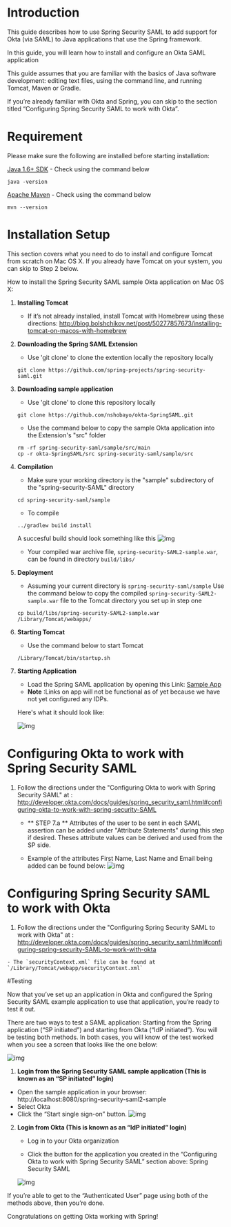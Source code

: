 # Introduction 

This guide describes how to use Spring Security SAML to add support for Okta (via SAML) to Java applications that use the Spring framework.

In this guide, you will learn how to install and configure an Okta SAML application 

This guide assumes that you are familiar with the basics of Java software development: editing text files, using the command line, and running Tomcat, Maven or Gradle.

If you’re already familiar with Okta and Spring, you can skip to the section titled “Configuring Spring Security SAML to work with Okta”.


# Requirement 

Please make sure the following are installed before starting installation:

[Java 1.6+ SDK](http://www.oracle.com/technetwork/java/javase/overview/index.html)
	- Check using the command below 
	
	java -version


[Apache Maven](https://maven.apache.org/download.cgi)
	- Check using the command  below
	
	mvn --version


# Installation Setup

This section covers what you need to do to install and configure Tomcat from scratch on Mac OS X. If you already have Tomcat on your system, you can skip to Step 2 below.

How to install the Spring Security SAML sample Okta application on Mac OS X:

1. **Installing Tomcat** 
	- If it’s not already installed, install Tomcat with Homebrew using these directions: http://blog.bolshchikov.net/post/50277857673/installing-tomcat-on-macos-with-homebrew


2. **Downloading the Spring SAML Extension**

	- Use 'git clone' to clone the extention locally the repository locally

	```script 
	git clone https://github.com/spring-projects/spring-security-saml.git
	```


3. **Downloading sample application**
	
	- Use 'git clone' to clone this repository locally
	
	```script 
	git clone https://github.com/nshobayo/okta-SpringSAML.git
	```

	- Use the command below to copy the sample Okta application into the Extension's "src" folder
	
	```shell
	rm -rf spring-security-saml/sample/src/main
	cp -r okta-SpringSAML/src spring-security-saml/sample/src
	```

4. **Compilation**
	
	- Make sure your working directory is the "sample" subdirectory of the "spring-security-SAML" directory 
	
	```script 
	cd spring-security-saml/sample
	```

	- To compile 
	
	```shell
	../gradlew build install
	``` 
	A succesful build should look something like this 
	![img](./docs/build.png "A succesful build")


	- Your compiled war archive file, `spring-security-SAML2-sample.war`, can be found in directory `build/libs/`


5. **Deployment**
	
	- Assuming your current directory is `spring-security-saml/sample` Use the command below to copy the compiled `spring-security-SAML2-sample.war` file to the Tomcat directory you set up in step one
	
	```shell
	cp build/libs/spring-security-SAML2-sample.war /Library/Tomcat/webapps/
	```


6. **Starting Tomcat**
	
	- Use the command below to start Tomcat
	
	```shell	
	/Library/Tomcat/bin/startup.sh
	```

	
7. **Starting Application**
	- Load the Spring SAML application by opening this Link: [Sample App](http://localhost:8080/spring-security-saml2-sample/saml/discovery?entityID=http%3A%2F%2Flocalhost%3A8080%2Fspring-security-saml2-sample%2Fsaml%2Fmetadata&returnIDParam=idp)
	- **Note** :Links on app will not be functional as of yet because we have not yet configured any IDPs.
	
	Here's what it should look like:

	![img](./docs/sample.png "A screenshot of working app running")


# Configuring Okta to work with Spring Security SAML

1.	Follow the directions under the "Configuring Okta to work with Spring Security SAML" at
	: http://developer.okta.com/docs/guides/spring_security_saml.html#configuring-okta-to-work-with-spring-security-SAML

	- ** STEP 7.a ** Attributes of the user to be sent in each SAML assertion can be added under "Attribute Statements" during this step if desired. Theses attribute values can be derived and used from the SP side.

	
	- Example of the attributes First Name, Last Name and Email being added can be found below:
	![img](./docs/atAdd.png "A screenshot of working app running")


# Configuring Spring Security SAML to work with Okta

1.	 Follow the directions under the "Configuring Spring Security SAML to work with Okta" at
	: http://developer.okta.com/docs/guides/spring_security_saml.html#configuring-spring-security-SAML-to-work-with-okta 

	- The `securityContext.xml` file can be found at `/Library/Tomcat/webapp/securityContext.xml`


#Testing

Now that you’ve set up an application in Okta and configured the Spring Security SAML example application to use that application, you’re ready to test it out.

There are two ways to test a SAML application: Starting from the Spring application (“SP initiated”) and starting from Okta (“IdP initiated”). You will be testing both methods. In both cases, you will know of the test worked when you see a screen that looks like the one below:

![img](./docs/assert.png "A screenshot of working app running")


1. **Login from the Spring Security SAML sample application (This is known as an “SP initiated” login)**

 - Open the sample application in your browser: http://localhost:8080/spring-security-saml2-sample
 - Select Okta 
 - Click the “Start single sign-on” button.
![img](./docs/preAssert.png "A screenshot of working app running")

2. **Login from Okta (This is known as an “IdP initiated” login)**
	- Log in to your Okta organization

	- Click the button for the application you created in the “Configuring Okta to work with Spring Security SAML” section above: Spring Security SAML

	![img](./docs/spring-security-saml-okta-chiclet.png "A screenshot of working app running")


If you’re able to get to the “Authenticated User” page using both of the methods above, then you’re done.

Congratulations on getting Okta working with Spring!
